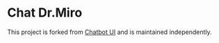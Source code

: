 # Chat Dr.Miro

This project is forked from [Chatbot UI](https://github.com/mckaywrigley/chatbot-ui) and is maintained independently.
